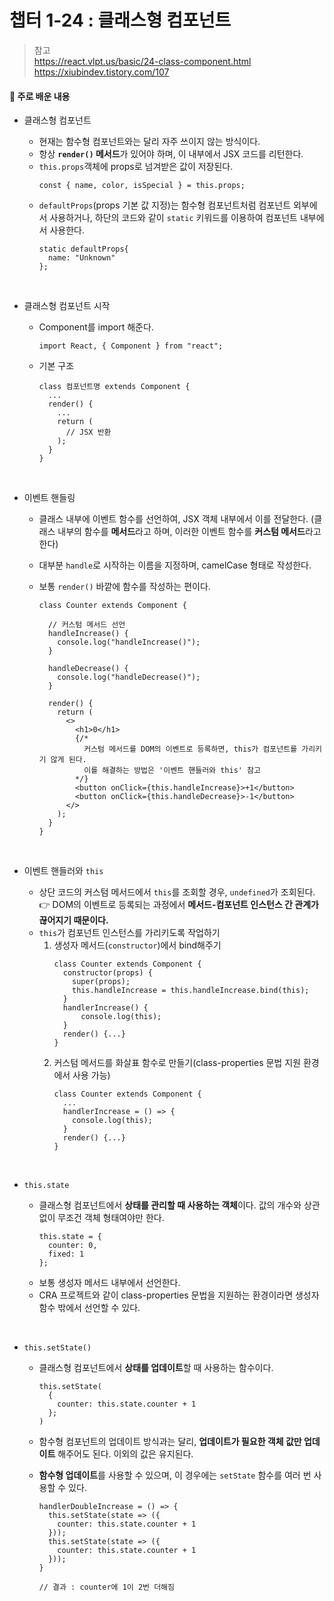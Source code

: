 # 챕터 1-24 : 클래스형 컴포넌트

> 참고 <br> https://react.vlpt.us/basic/24-class-component.html <br> https://xiubindev.tistory.com/107

#### 📕 주로 배운 내용

- 클래스형 컴포넌트

  - 현재는 함수형 컴포넌트와는 달리 자주 쓰이지 않는 방식이다.
  - 항상 **`render()` 메서드**가 있어야 하며, 이 내부에서 JSX 코드를 리턴한다.
  - `this.props`객체에 props로 넘겨받은 값이 저장된다.
    ```
    const { name, color, isSpecial } = this.props;
    ```
  - `defaultProps`(props 기본 값 지정)는 함수형 컴포넌트처럼 컴포넌트 외부에서 사용하거나, 하단의 코드와 같이 `static` 키워드를 이용하여 컴포넌트 내부에서 사용한다.
    ```
    static defaultProps{
      name: "Unknown"
    };
    ```

<br>

- 클래스형 컴포넌트 시작

  - Component를 import 해준다.

    ```
    import React, { Component } from "react";
    ```

  - 기본 구조
    ```
    class 컴포넌트명 extends Component {
      ...
      render() {
        ...
        return (
          // JSX 반환
        );
      }
    }
    ```

<br>

- 이벤트 핸들링

  - 클래스 내부에 이벤트 함수를 선언하여, JSX 객체 내부에서 이를 전달한다.
    (클래스 내부의 함수를 **메서드**라고 하며, 이러한 이벤트 함수를 **커스텀 메서드**라고 한다)
  - 대부분 `handle`로 시작하는 이름을 지정하며, camelCase 형태로 작성한다.
  - 보통 `render()` 바깥에 함수를 작성하는 편이다.

    ```
    class Counter extends Component {

      // 커스텀 메서드 선언
      handleIncrease() {
        console.log("handleIncrease()");
      }

      handleDecrease() {
        console.log("handleDecrease()");
      }

      render() {
        return (
          <>
            <h1>0</h1>
            {/*
              커스텀 메서드를 DOM의 이벤트로 등록하면, this가 컴포넌트를 가리키기 않게 된다.
              이를 해결하는 방법은 '이벤트 핸들러와 this' 참고
            */}
            <button onClick={this.handleIncrease}>+1</button>
            <button onClick={this.handleDecrease}>-1</button>
          </>
        );
      }
    }
    ```

<br>

- 이벤트 핸들러와 `this`

  - 상단 코드의 커스텀 메서드에서 `this`를 조회할 경우, `undefined`가 조회된다.<br>
    👉 DOM의 이벤트로 등록되는 과정에서 **메서드-컴포넌트 인스턴스 간 관계가 끊어지기 때문이다.**
  - `this`가 컴포넌트 인스턴스를 가리키도록 작업하기
    1. 생성자 메서드(`constructor`)에서 bind해주기
       ```
       class Counter extends Component {
         constructor(props) {
           super(props);
           this.handleIncrease = this.handleIncrease.bind(this);
         }
         handlerIncrease() {
             console.log(this);
         }
         render() {...}
       }
       ```
    2. 커스텀 메서드를 화살표 함수로 만들기(class-properties 문법 지원 환경에서 사용 가능)
       ```
       class Counter extends Component {
         ...
         handlerIncrease = () => {
           console.log(this);
         }
         render() {...}
       }
       ```

<br>

- `this.state`

  - 클래스형 컴포넌트에서 **상태를 관리할 때 사용하는 객체**이다. 값의 개수와 상관없이 무조건 객체 형태여야만 한다.
    ```
    this.state = {
      counter: 0,
      fixed: 1
    };
    ```
  - 보통 생성자 메서드 내부에서 선언한다.
  - CRA 프로젝트와 같이 class-properties 문법을 지원하는 환경이라면 생성자 함수 밖에서 선언할 수 있다.

<br>

- `this.setState()`

  - 클래스형 컴포넌트에서 **상태를 업데이트**할 때 사용하는 함수이다.
    ```
    this.setState(
      {
        counter: this.state.counter + 1
      };
    )
    ```
  - 함수형 컴포넌트의 업데이트 방식과는 달리, **업데이트가 필요한 객체 값만 업데이트** 해주어도 된다. 이외의 값은 유지된다.
  - **함수형 업데이트**를 사용할 수 있으며, 이 경우에는 `setState` 함수를 여러 번 사용할 수 있다.

    ```
    handlerDoubleIncrease = () => {
      this.setState(state => ({
        counter: this.state.counter + 1
      }));
      this.setState(state => ({
        counter: this.state.counter + 1
      }));
    }

    // 결과 : counter에 1이 2번 더해짐
    ```

